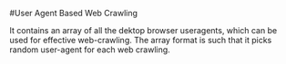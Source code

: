 #User Agent Based Web Crawling

It contains an array of all the dektop browser useragents, which can be used for effective web-crawling. The array format is such that it picks random user-agent for each web crawling.
